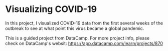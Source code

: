 # Visualizing COVID-19

In this project, I visualized COVID-19 data from the first several weeks of the outbreak to see at what point this virus became a global pandemic.

This is a guided project from DataCamp.
For more project info, please check on DataCamp's websit: https://app.datacamp.com/learn/projects/870


